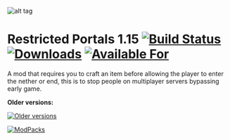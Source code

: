 ![alt tag](https://raw.githubusercontent.com/MoreThanHidden/RestrictedPortals/master/src/main/resources/logo.png)

Restricted Portals 1.15 [![Build Status](https://travis-ci.org/MoreThanHidden/RestrictedPortals.svg?branch=master)](https://travis-ci.org/MoreThanHidden/RestrictedPortals) [![Downloads](http://cf.way2muchnoise.eu/restricted-portals.svg)](https://minecraft.curseforge.com/projects/restricted-portals) [![Available For](http://cf.way2muchnoise.eu/versions/restricted-portals_latest.svg)](https://minecraft.curseforge.com/projects/restricted-portals)
=========================

A mod that requires you to craft an item before allowing the player to enter the nether or end, this is to stop people on multiplayer servers bypassing early game.

**Older versions:**

 [![Older versions](http://cf.way2muchnoise.eu/versions/For%20MC_restricted-portals_all.svg)](https://minecraft.curseforge.com/projects/restricted-portals)
 
 [![ModPacks](http://cf.way2muchnoise.eu/packs/restricted-portals.svg)]()
